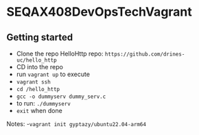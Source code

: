# SEQAX408DevOpsTechVagrant

## Getting started
- Clone the repo HelloHttp repo: `https://github.com/drines-uc/hello_http`
- CD into the repo
- run `vagrant up` to execute
- `vagrant ssh`
- `cd /hello_http`
- `gcc -o dummyserv dummy_serv.c`
- to run: `./dummyserv`
- `exit` when done

Notes:
-`vagrant init gyptazy/ubuntu22.04-arm64`

 
